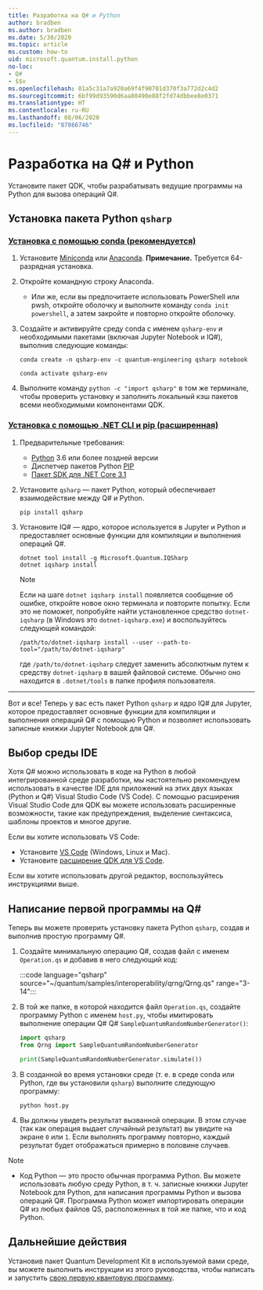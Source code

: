 ```yaml
---
title: Разработка на Q# и Python
author: bradben
ms.author: bradben
ms.date: 5/30/2020
ms.topic: article
ms.custom: how-to
uid: microsoft.quantum.install.python
no-loc:
- Q#
- $$v
ms.openlocfilehash: 01a5c31a7a920a69f4f90701d370f3a772d2c4d2
ms.sourcegitcommit: 6bf99d93590d6aa80490e88f2fd74dbbee8e0371
ms.translationtype: HT
ms.contentlocale: ru-RU
ms.lasthandoff: 08/06/2020
ms.locfileid: "87866746"
---
```

# <a name="develop-with-no-locq-and-python"></a>Разработка на Q# и Python

Установите пакет QDK, чтобы разрабатывать ведущие программы на Python для вызова операций Q#.

## <a name="install-the-qsharp-python-package"></a>Установка пакета Python `qsharp`

### <a name="install-using-conda-recommended"></a>[Установка с помощью conda (рекомендуется)](#tab/tabid-conda)

1. Установите [Miniconda](https://docs.conda.io/en/latest/miniconda.html) или [Anaconda](https://www.anaconda.com/products/individual#Downloads). **Примечание.** Требуется 64-разрядная установка.

1. Откройте командную строку Anaconda.

   - Или же, если вы предпочитаете использовать PowerShell или pwsh, откройте оболочку и выполните команду `conda init powershell`, а затем закройте и повторно откройте оболочку.

1. Создайте и активируйте среду conda с именем `qsharp-env` и необходимыми пакетами (включая Jupyter Notebook и IQ#), выполнив следующие команды:

    ```
    conda create -n qsharp-env -c quantum-engineering qsharp notebook

    conda activate qsharp-env
    ```

1. Выполните команду `python -c "import qsharp"` в том же терминале, чтобы проверить установку и заполнить локальный кэш пакетов всеми необходимыми компонентами QDK.

### <a name="install-using-net-cli-and-pip-advanced"></a>[Установка с помощью .NET CLI и pip (расширенная)](#tab/tabid-dotnetcli)

1. Предварительные требования:

    - [Python](https://www.python.org/downloads/) 3.6 или более поздней версии
    - Диспетчер пакетов Python [PIP](https://pip.pypa.io/en/stable/installing)
    - [Пакет SDK для .NET Core 3.1](https://dotnet.microsoft.com/download/dotnet-core/3.1)


1. Установите `qsharp` — пакет Python, который обеспечивает взаимодействие между Q# и Python.

    ```
    pip install qsharp
    ```

1. Установите IQ# — ядро, которое используется в Jupyter и Python и предоставляет основные функции для компиляции и выполнения операций Q#.

    ```dotnetcli
    dotnet tool install -g Microsoft.Quantum.IQSharp
    dotnet iqsharp install
    ```

    > [!NOTE]
    > Если на шаге `dotnet iqsharp install` появляется сообщение об ошибке, откройте новое окно терминала и повторите попытку.
    > Если это не поможет, попробуйте найти установленное средство `dotnet-iqsharp` (в Windows это `dotnet-iqsharp.exe`) и воспользуйтесь следующей командой:
    > ```
    > /path/to/dotnet-iqsharp install --user --path-to-tool="/path/to/dotnet-iqsharp"
    > ```
    > где `/path/to/dotnet-iqsharp` следует заменить абсолютным путем к средству `dotnet-iqsharp` в вашей файловой системе.
    > Обычно оно находится в `.dotnet/tools` в папке профиля пользователя.
    
***

Вот и все! Теперь у вас есть пакет Python `qsharp` и ядро IQ# для Jupyter, которое предоставляет основные функции для компиляции и выполнения операций Q# с помощью Python и позволяет использовать записные книжки Jupyter Notebook для Q#.

## <a name="choose-your-ide"></a>Выбор среды IDE

Хотя Q# можно использовать в коде на Python в любой интегрированной среде разработки, мы настоятельно рекомендуем использовать в качестве IDE для приложений на этих двух языках (Python и Q#) Visual Studio Code (VS Code). С помощью расширения Visual Studio Code для QDK вы можете использовать расширенные возможности, такие как предупреждения, выделение синтаксиса, шаблоны проектов и многое другие.

Если вы хотите использовать VS Code:

- Установите [VS Code](https://code.visualstudio.com/download) (Windows, Linux и Mac).
- Установите [расширение QDK для VS Code](https://marketplace.visualstudio.com/items?itemName=quantum.quantum-devkit-vscode).

Если вы хотите использовать другой редактор, воспользуйтесь инструкциями выше.

## <a name="write-your-first-no-locq-program"></a>Написание первой программы на Q#

Теперь вы можете проверить установку пакета Python `qsharp`, создав и выполнив простую программу Q#.

1. Создайте минимальную операцию Q#, создав файл с именем `Operation.qs` и добавив в него следующий код:

    :::code language="qsharp" source="~/quantum/samples/interoperability/qrng/Qrng.qs" range="3-14":::

1. В той же папке, в которой находится файл `Operation.qs`, создайте программу Python с именем `host.py`, чтобы имитировать выполнение операции Q# Q# `SampleQuantumRandomNumberGenerator()`:

    ```python
    import qsharp
    from Qrng import SampleQuantumRandomNumberGenerator

    print(SampleQuantumRandomNumberGenerator.simulate())
    ```

1. В созданной во время установки среде (т. е. в среде conda или Python, где вы установили `qsharp`) выполните следующую программу:

    ```
    python host.py
    ```

1. Вы должны увидеть результат вызванной операции. В этом случае (так как операция выдает случайный результат) вы увидите на экране `0` или `1`. Если выполнять программу повторно, каждый результат будет отображаться примерно в половине случаев.

> [!NOTE]
> * Код Python — это просто обычная программа Python. Вы можете использовать любую среду Python, в т. ч. записные книжки Jupyter Notebook для Python, для написания программы Python и вызова операций Q#. Программа Python может импортировать операции Q# из любых файлов QS, расположенных в той же папке, что и код Python.

## <a name="next-steps"></a>Дальнейшие действия

Установив пакет Quantum Development Kit в используемой вами среде, вы можете выполнить инструкции из этого руководства, чтобы написать и запустить [свою первую квантовую программу](xref:microsoft.quantum.quickstarts.qrng).
